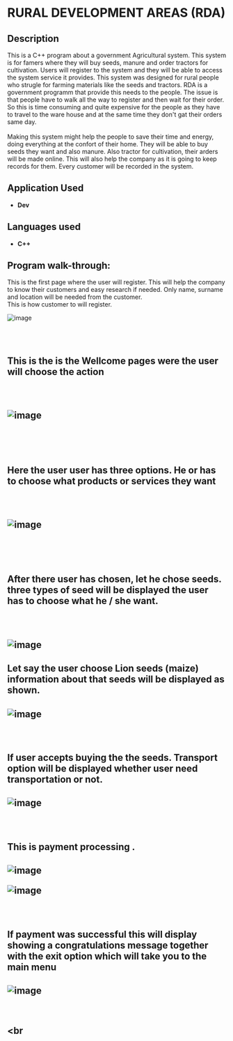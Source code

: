<h1>RURAL DEVELOPMENT AREAS (RDA)</h1>

<h2>Description</h2>
This is a C++ program  about a government Agricultural system. This system is for famers
where they will buy seeds, manure and order tractors for cultivation. Users will register to the 
system and they will be able to access the system service it provides. This system was designed 
for rural people who strugle for farming materials like the seeds and tractors. RDA is a government 
programm that provide this needs to the people. The issue is that people have to walk all the way
to register and then wait for their order. So this is time consuming and quite expensive for the people
as they have to travel to the ware house and at the same time they don't gat their orders same day.
<br /><br />
Making this system might help the people to save their time and energy, doing everything at the 
confort of their home. They will be able to buy seeds they want and also manure. Also tractor for
cultivation, their arders  will be made online. This will also help the company as it is going to
keep records for them. Every customer will be recorded in the system.


<h2>Application Used</h2>

-	<b>Dev</b> 

<h2>Languages used </h2>

-	<b>C++</b> 


<h2>Program walk-through:</h2>



<p align=”center”>

This is the first page where the user will register. This will help the company to 
know their customers and easy research if needed. Only name, surname and location
will be needed from the customer. <br />
This is how customer to will register. <br/>

![image](https://github.com/user-attachments/assets/cb560371-7be1-4276-8678-c7656a07b1b0)

<br />

<br />

<h2/>This is the is the Wellcome pages were the user will choose the action <h2/> </br>

![image](https://github.com/user-attachments/assets/6b316863-cb1c-40de-93ea-178c3d82c1f7)





<br />

<br />

<h2>Here the user user has three options.  He or has to choose what products or services they want<h2/><br/>

![image](https://github.com/user-attachments/assets/1bee52e9-c985-4fa2-b667-d4a2749781c8)



<br />

<br />

<h2/>After there user has chosen, let he chose seeds. three types of seed 
  will be displayed the user has to choose what he / she want.<h2/> <br/>

![image](https://github.com/user-attachments/assets/66727870-06f9-497f-b159-b386ba1c7b78)



<h2>Let say the user choose Lion seeds (maize) information about that seeds 
  will be displayed as shown.<h2/>

   ![image](https://github.com/user-attachments/assets/120cb303-ce94-4b72-951a-945150a02389)

<br />


<h2>If user accepts buying the the seeds. Transport option will be displayed 
  whether user need transportation or not.<h2/>

   ![image](https://github.com/user-attachments/assets/20173131-584b-46a9-89e1-164c8b0bf4e5)

<br />
<h2>This is payment processing .<h2/>

   ![image](https://github.com/user-attachments/assets/aa9c885d-1c74-4cee-94b6-c629d5a8d6e7)
 
![image](https://github.com/user-attachments/assets/90d69137-5c08-4f20-b04e-800a13388847)

<br />
<h2>If payment was successful this will display showing a congratulations message 
  together with the exit option which will take you to the main menu<h2/>

   ![image](https://github.com/user-attachments/assets/0ce051a8-df61-4297-a5ef-6d766f79b89b)


<br />

<br

